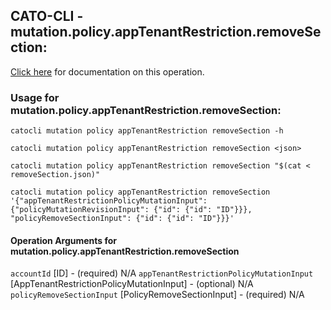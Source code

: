 
## CATO-CLI - mutation.policy.appTenantRestriction.removeSection:
[Click here](https://api.catonetworks.com/documentation/#mutation-removeSection) for documentation on this operation.

### Usage for mutation.policy.appTenantRestriction.removeSection:

`catocli mutation policy appTenantRestriction removeSection -h`

`catocli mutation policy appTenantRestriction removeSection <json>`

`catocli mutation policy appTenantRestriction removeSection "$(cat < removeSection.json)"`

`catocli mutation policy appTenantRestriction removeSection '{"appTenantRestrictionPolicyMutationInput": {"policyMutationRevisionInput": {"id": {"id": "ID"}}}, "policyRemoveSectionInput": {"id": {"id": "ID"}}}'`

#### Operation Arguments for mutation.policy.appTenantRestriction.removeSection ####
`accountId` [ID] - (required) N/A 
`appTenantRestrictionPolicyMutationInput` [AppTenantRestrictionPolicyMutationInput] - (optional) N/A 
`policyRemoveSectionInput` [PolicyRemoveSectionInput] - (required) N/A 
